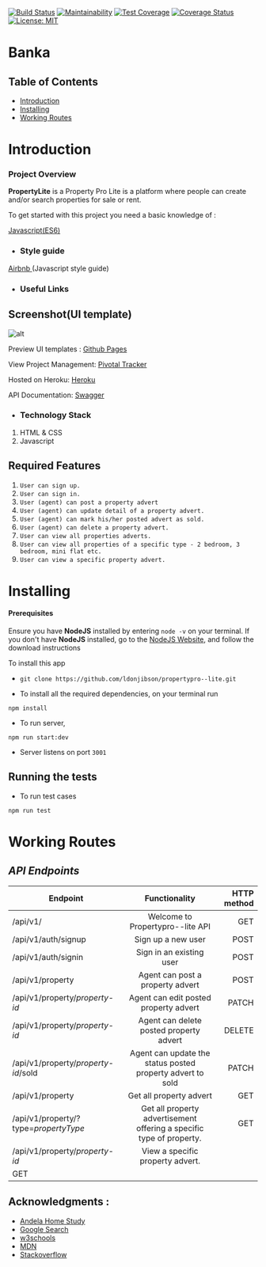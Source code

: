 [![Build Status](https://travis-ci.com/ldonjibson/propertypro--lite.svg?branch=develop)](https://travis-ci.com/ldonjibson/propertypro--lite) [![Maintainability](https://api.codeclimate.com/v1/badges/f355611c0abcaf01dab2/maintainability)](https://codeclimate.com/github/ldonjibson/propertypro--lite/maintainability) [![Test Coverage](https://api.codeclimate.com/v1/badges/f355611c0abcaf01dab2/test_coverage)](https://codeclimate.com/github/ldonjibson/propertypro--lite/test_coverage) [![Coverage Status](https://coveralls.io/repos/github/ldonjibson/propertypro--lite/badge.svg?branch=develop)](https://coveralls.io/github/ldonjibson/propertypro--lite?branch=develop) [![License: MIT](https://img.shields.io/badge/License-MIT-green.svg)](https://opensource.org/licenses/MIT)

# Banka

## Table of Contents

 - [Introduction](#introduction)
 - [Installing](#installing)
 - [Working Routes](#working-routes)

 # Introduction

### Project Overview

**PropertyLite** is a 
Property Pro Lite is a platform where people can create and/or search properties for sale or rent.

To get started with this project you need a basic knowledge of :


[Javascript(ES6)](https://es6.io/)

- ### __Style guide__

[Airbnb ](https://github.com/airbnb/javascript)(Javascript style guide)

- ### Useful Links
## Screenshot(UI template)
![alt](./screenShot/home-page.jpg)

Preview UI templates : [Github Pages](https://ldonjibson.github.io/propertypro--lite/)

View Project Management: [Pivotal Tracker](https://www.pivotaltracker.com/n/projects/2355063)

Hosted on Heroku: [Heroku](https://bankaapp.herokuapp.com/api/v1)

API Documentation: [Swagger](https://bankaapp.herokuapp.com/swagger)

- ### Technology Stack
1. HTML & CSS
2. Javascript

## Required Features

1. `User can sign up.`
2. `User can sign in.`
3. `User (agent) can post a property advert`
4. `User (agent) can update detail of a property advert.`
5. `User (agent) can mark his/her posted advert as sold.`
6. `User (agent) can delete a property advert.`
7. `User can view all properties adverts.`
8. `User can view all properties of a specific type - 2 bedroom, 3 bedroom, mini flat etc.`
9. `User can view a specific property advert.`

# Installing

#### Prerequisites

Ensure you have **NodeJS** installed by entering `node -v` on your terminal.
If you don't have **NodeJS** installed, go to the [NodeJS Website](http://nodejs.org),  and follow the download instructions

To install this app

- `
git clone https://github.com/ldonjibson/propertypro--lite.git
`

- To  install all the required dependencies, on your terminal run

`npm install` 

- To run server,

`npm run start:dev`

- Server listens on port `3001`

## Running the tests

- To run test cases

`
npm run test
`
# Working Routes

 ## *API Endpoints*
|Endpoint                                           | Functionality                     |HTTP method 
|---------------------------------------------------|:-----------------------------------:|-------------:
|/api/v1/                                |Welcome to Propertypro--lite API        |GET
|/api/v1/auth/signup                               |Sign up a new user         |POST
|/api/v1/auth/signin                               |Sign in an existing user        |POST 
|/api/v1/property                               |Agent can post a property advert        |POST 
|/api/v1/property/*property-id*                    |Agent can edit posted property advert |PATCH
|/api/v1/property/*property-id*                    |Agent can delete posted property advert |DELETE
|/api/v1/property/*property-id*/sold                    |Agent can update the status posted property advert to sold |PATCH
|/api/v1/property                    |Get all  property advert |GET
|/api/v1/property/?type=*propertyType*                    |Get all property advertisement offering a specific type of property. |GET
|/api/v1/property/*property-id*                    |View a specific property advert.
 |GET

## Acknowledgments :

- [Andela Home Study](https://homestudy.andela.com/)
- [Google Search](https://google.com)
- [w3schools](https://www.w3schools.com/)
- [MDN](https://developer.mozilla.org/en-US/)
- [Stackoverflow](stackoverflow.com)

